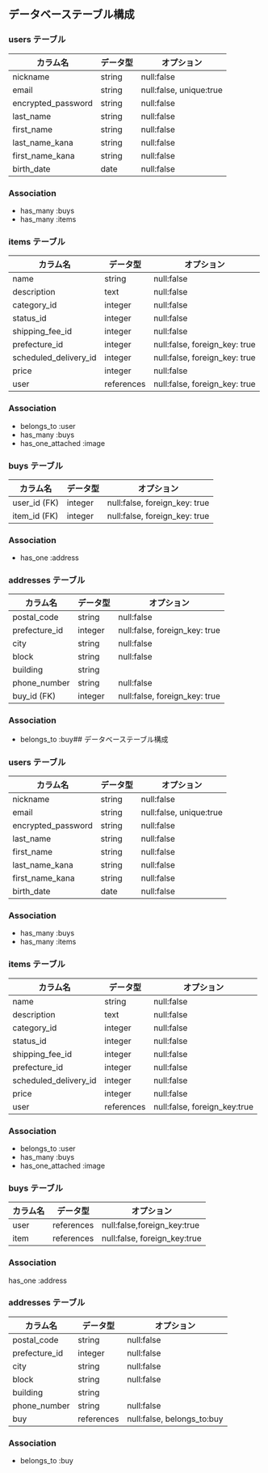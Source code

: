 ## データベーステーブル構成

### users テーブル

| カラム名           | データ型   | オプション               |
|-------------------|----------|-------------------------|
| nickname          | string   | null:false              |
| email             | string   | null:false, unique:true|
| encrypted_password| string   | null:false              |
| last_name         | string   | null:false              |
| first_name        | string   | null:false              |
| last_name_kana    | string   | null:false              |
| first_name_kana   | string   | null:false              |
| birth_date        | date     | null:false              |

### Association
- has_many :buys
- has_many :items

### items テーブル

| カラム名                | データ型 | オプション                  |
|------------------------|--------|----------------------------|
| name                   | string | null:false                 |
| description            | text   | null:false                 |
| category_id            | integer| null:false                 |
| status_id              | integer| null:false                 |
| shipping_fee_id        | integer| null:false                 |
| prefecture_id          | integer| null:false, foreign_key: true |
| scheduled_delivery_id  | integer| null:false, foreign_key: true |
| price                  | integer| null:false                 |
| user                   | references | null:false, foreign_key: true |

### Association
- belongs_to :user
- has_many :buys
- has_one_attached :image

### buys テーブル

| カラム名 | データ型 | オプション                          |
|---------|--------|------------------------------------|
| user_id (FK) | integer| null:false, foreign_key: true |
| item_id (FK) | integer| null:false, foreign_key: true |

### Association
- has_one :address

### addresses テーブル

| カラム名      | データ型 | オプション                        |
|--------------|--------|----------------------------------|
| postal_code  | string | null:false                       |
| prefecture_id| integer| null:false, foreign_key: true    |
| city         | string | null:false                       |
| block        | string | null:false                       |
| building     | string |                                  |
| phone_number | string | null:false                       |
| buy_id (FK)  | integer| null:false, foreign_key: true    |

### Association
- belongs_to :buy## データベーステーブル構成

### users テーブル

| カラム名           | データ型   | オプション       |
|-------------------|----------|-------------------|
| nickname          | string   | null:false       |
| email             | string   | null:false, unique:true |
| encrypted_password| string   | null:false       |
| last_name         | string   | null:false       |
| first_name        | string   | null:false       |
| last_name_kana    | string   | null:false       |
| first_name_kana   | string   | null:false       |
| birth_date        | date     | null:false       |

### Association
- has_many :buys
- has_many :items

### items テーブル

| カラム名                | データ型 | オプション          |
|------------------------|--------|----------------------|
| name                   | string | null:false          |
| description            | text   | null:false          |
| category_id            | integer| null:false          |
| status_id              | integer| null:false          |
| shipping_fee_id        | integer| null:false          |
| prefecture_id          | integer| null:false          |
| scheduled_delivery_id  | integer| null:false          |
| price                  | integer| null:false          |
| user                   | references | null:false, foreign_key:true |

### Association
- belongs_to :user
- has_many :buys
- has_one_attached :image

### buys テーブル

| カラム名 | データ型 | オプション                   |
|---------|--------|-------------------------------|
| user    | references | null:false,foreign_key:true  |
| item    | references | null:false, foreign_key:true |

### Association
has_one :address

### addresses テーブル

| カラム名      | データ型 | オプション                |
|--------------|--------|---------------------------|
| postal_code  | string | null:false                |
| prefecture_id| integer| null:false                |
| city         | string | null:false                |
| block        | string | null:false                |
| building     | string |                           |
| phone_number | string | null:false                |
| buy          | references | null:false, belongs_to:buy |

### Association
- belongs_to :buy